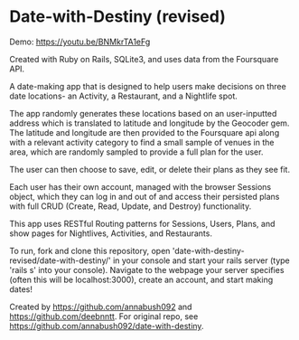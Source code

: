# Date-with-Destiny (revised)

Demo: https://youtu.be/BNMkrTA1eFg

Created with Ruby on Rails, SQLite3, and uses data from the Foursquare API.

A date-making app that is designed to help users make decisions on three date locations- an Activity, a Restaurant, and a Nightlife spot.

The app randomly generates these locations based on an user-inputted address which is translated to latitude and longitude by the Geocoder gem.
The latitude and longitude are then provided to the Foursquare api along with a relevant activity category to find a small sample of venues in the area, which are randomly sampled to provide a full plan for the user.

The user can then choose to save, edit, or delete their plans as they see fit.

Each user has their own account, managed with the browser Sessions object, which they can log in and out of and access their persisted plans with full CRUD (Create, Read, Update, and Destroy) functionality.

This app uses RESTful Routing patterns for Sessions, Users, Plans, and show pages for Nightlives, Activities, and Restaurants.

To run, fork and clone this repository, open 'date-with-destiny-revised/date-with-destiny/' in your console and start your rails server (type 'rails s' into your console). Navigate to the webpage your server specifies (often this will be localhost:3000), create an account, and start making dates!

Created by https://github.com/annabush092 and https://github.com/deebnntt.
For original repo, see https://github.com/annabush092/date-with-destiny.
